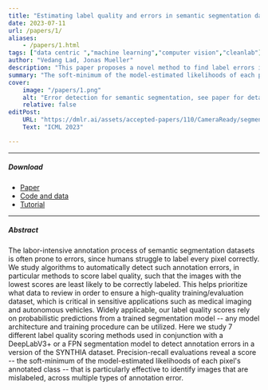 ```yaml
---
title: "Estimating label quality and errors in semantic segmentation data via any model" 
date: 2023-07-11
url: /papers/1/
aliases: 
    - /papers/1.html
tags: ["data centric ","machine learning","computer vision","cleanlab"]
author: "Vedang Lad, Jonas Mueller"
description: "This paper proposes a novel method to find label errors in semantic segmentation datasets." 
summary: "The soft-minimum of the model-estimated likelihoods of each pixel's annotated class -- that is particularly effective to identify images that are mislabeled, across multiple types of annotation error" 
cover:
    image: "/papers/1.png"
    alt: "Error detection for semantic segmentation, see paper for details."
    relative: false
editPost:
    URL: "https://dmlr.ai/assets/accepted-papers/110/CameraReady/segment_errors_icml2023.pdf"
    Text: "ICML 2023"

---
```


---

##### Download

+ [Paper](/papers/1a.pdf)
+ [Code and data](https://github.com/cleanlab/cleanlab/tree/master/cleanlab/segmentation)
+ [Tutorial](https://docs.cleanlab.ai/stable/tutorials/segmentation.html)

---

##### Abstract

The labor-intensive annotation process of semantic segmentation datasets is often prone to errors, since humans struggle to label every pixel correctly. We study algorithms to automatically detect such annotation errors, in particular methods to score label quality, such that the images with the lowest scores are least likely to be correctly labeled. This helps prioritize what data to review in order to ensure a high-quality training/evaluation dataset, which is critical in sensitive applications such as medical imaging and autonomous vehicles. Widely applicable, our label quality scores rely on probabilistic predictions from a trained segmentation model -- any model architecture and training procedure can be utilized. Here we study 7 different label quality scoring methods used in conjunction with a DeepLabV3+ or a FPN segmentation model to detect annotation errors in a version of the SYNTHIA dataset. Precision-recall evaluations reveal a score -- the soft-minimum of the model-estimated likelihoods of each pixel's annotated class -- that is particularly effective to identify images that are mislabeled, across multiple types of annotation error.
